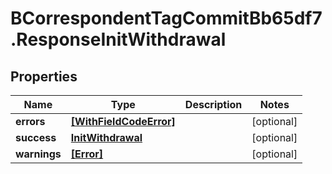 # BCorrespondentTagCommitBb65df7.ResponseInitWithdrawal

## Properties

Name | Type | Description | Notes
------------ | ------------- | ------------- | -------------
**errors** | [**[WithFieldCodeError]**](WithFieldCodeError.md) |  | [optional] 
**success** | [**InitWithdrawal**](InitWithdrawal.md) |  | [optional] 
**warnings** | [**[Error]**](Error.md) |  | [optional] 


